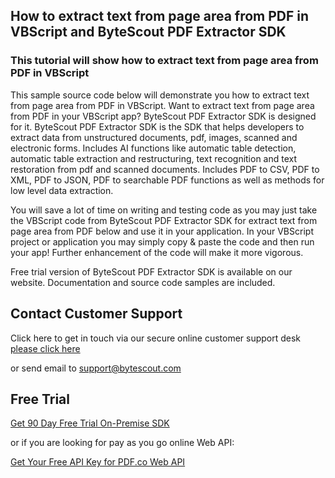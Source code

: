 ## How to extract text from page area from PDF in VBScript and ByteScout PDF Extractor SDK

### This tutorial will show how to extract text from page area from PDF in VBScript

This sample source code below will demonstrate you how to extract text from page area from PDF in VBScript. Want to extract text from page area from PDF in your VBScript app? ByteScout PDF Extractor SDK is designed for it. ByteScout PDF Extractor SDK is the SDK that helps developers to extract data from unstructured documents, pdf, images, scanned and electronic forms. Includes AI functions like automatic table detection, automatic table extraction and restructuring, text recognition and text restoration from pdf and scanned documents. Includes PDF to CSV, PDF to XML, PDF to JSON, PDF to searchable PDF functions as well as methods for low level data extraction.

You will save a lot of time on writing and testing code as you may just take the VBScript code from ByteScout PDF Extractor SDK for extract text from page area from PDF below and use it in your application. In your VBScript project or application you may simply copy & paste the code and then run your app! Further enhancement of the code will make it more vigorous.

Free trial version of ByteScout PDF Extractor SDK is available on our website. Documentation and source code samples are included.

## Contact Customer Support

Click here to get in touch via our secure online customer support desk [please click here](https://bytescout.zendesk.com/hc/en-us/requests/new?subject=ByteScout%20PDF%20Extractor%20SDK%20Question)

or send email to [support@bytescout.com](mailto:support@bytescout.com?subject=ByteScout%20PDF%20Extractor%20SDK%20Question) 

## Free Trial

[Get 90 Day Free Trial On-Premise SDK](https://bytescout.com/download/web-installer?utm_source=github-readme)

or if you are looking for pay as you go online Web API:

[Get Your Free API Key for PDF.co Web API](https://pdf.co/documentation/api?utm_source=github-readme)